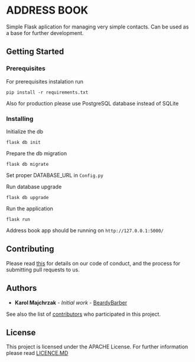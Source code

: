 # ADDRESS BOOK

Simple Flask aplication for managing very simple contacts. Can be used as a base for further development. 

## Getting Started



### Prerequisites

For prerequisites instalation run 

```
pip install -r requirements.txt
```

Also for production please use PostgreSQL database instead of SQLite

### Installing


Initialize the db

```
flask db init
```

Prepare the db migration

```
flask db migrate
```

Set proper DATABASE_URL in `Config.py`


Run database upgrade
```
flask db upgrade
```

Run the application

```
flask run
```

Address book app should be running on `http://127.0.0.1:5000/ `


## Contributing

Please read [this](https://www.contributor-covenant.org/version/1/4/code-of-conduct) for details on our code of conduct, and the process for submitting pull requests to us.


## Authors

* **Karol Majchrzak** - *Initial work* - [BeardyBarber](https://github.com/BeardyBarber)

See also the list of [contributors](https://github.com/BeardyBarber/AddressBook/contributors) who participated in this project.

## License

This project is licensed under the APACHE License. For further information please read [LICENCE.MD](https://github.com/BeardyBarber/AddressBook/blob/master/LICENSE) 
